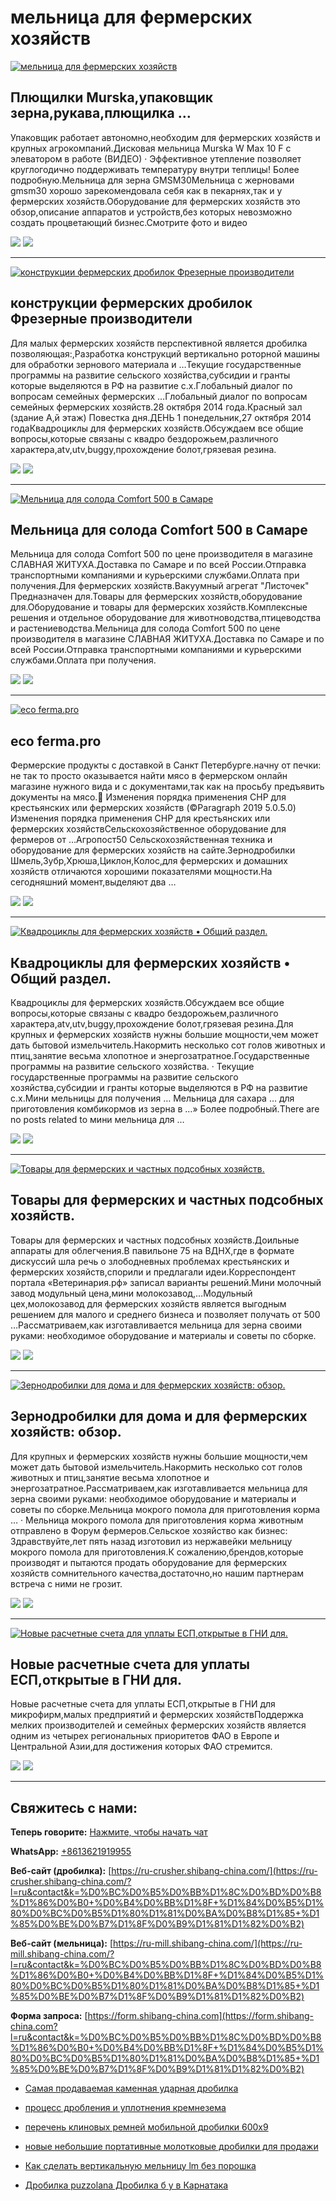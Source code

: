 # мельница для фермерских хозяйств

<a href="https://swt.shibang-china.com/?l=ru&img&k=%D0%BC%D0%B5%D0%BB%D1%8C%D0%BD%D0%B8%D1%86%D0%B0+%D0%B4%D0%BB%D1%8F+%D1%84%D0%B5%D1%80%D0%BC%D0%B5%D1%80%D1%81%D0%BA%D0%B8%D1%85+%D1%85%D0%BE%D0%B7%D1%8F%D0%B9%D1%81%D1%82%D0%B2" target="_blank">![мельница для фермерских хозяйств](http://static.shibang-china.com/all-800x300/1495.jpg)</a>

## Плющилки Murska,упаковщик зерна,рукава,плющилка …
Упаковщик работает автономно,необходим для фермерских хозяйств и крупных агрокомпаний.Дисковая мельница Murska W Max 10 F с элеватором в работе (ВИДЕО)&nbsp;&#0183;&#32;Эффективное утепление позволяет круглогодично поддерживать температуру внутри теплицы! Более подробную.Мельница для зерна GMSM30Мельница с жерновами gmsm30 хорошо зарекомендовала себя как в пекарнях,так и у фермерских хозяйств.Оборудование для фермерских хозяйств это обзор,описание аппаратов и устройств,без которых невозможно создать процветающий бизнес.Смотрите фото и видео


<a href="https://whatsapp.shibangsoft.com/WhatsApp.php" target="_blank" title="WhatsApp">![](http://static.shibang-china.com/icon/whatsapp.png)</a> <a href="https://swt.shibang-china.com/?l=ru&icon&k=%D0%BC%D0%B5%D0%BB%D1%8C%D0%BD%D0%B8%D1%86%D0%B0+%D0%B4%D0%BB%D1%8F+%D1%84%D0%B5%D1%80%D0%BC%D0%B5%D1%80%D1%81%D0%BA%D0%B8%D1%85+%D1%85%D0%BE%D0%B7%D1%8F%D0%B9%D1%81%D1%82%D0%B2" target="_blank">![](http://static.shibang-china.com/icon/chat-ru.png)</a>

---

<a href="https://swt.shibang-china.com/?l=ru&img&k=%D0%BC%D0%B5%D0%BB%D1%8C%D0%BD%D0%B8%D1%86%D0%B0+%D0%B4%D0%BB%D1%8F+%D1%84%D0%B5%D1%80%D0%BC%D0%B5%D1%80%D1%81%D0%BA%D0%B8%D1%85+%D1%85%D0%BE%D0%B7%D1%8F%D0%B9%D1%81%D1%82%D0%B2" target="_blank">![конструкции фермерских дробилок Фрезерные производители](http://static.shibang-china.com/all-800x300/820.jpg)</a>

## конструкции фермерских дробилок Фрезерные производители
Для малых фермерских хозяйств перспективной является дробилка позволяющая:,Разработка конструкций вертикально роторной машины для обработки зернового материала и …Текущие государственные программы на развитие сельского хозяйства,субсидии и гранты которые выделяются в РФ на развитие с.х.Глобальный диалог по вопросам семейных фермерских …Глобальный диалог по вопросам семейных фермерских хозяйств.28 октября 2014 года.Красный зал (здание А,й этаж) Повестка дня.ДЕНЬ 1 понедельник,27 октября 2014 годаКвадроциклы для фермерских хозяйств.Обсуждаем все общие вопросы,которые связаны с квадро бездорожьем,различного характера,atv,utv,buggy,прохождение болот,грязевая резина.


<a href="https://whatsapp.shibangsoft.com/WhatsApp.php" target="_blank" title="WhatsApp">![](http://static.shibang-china.com/icon/whatsapp.png)</a> <a href="https://swt.shibang-china.com/?l=ru&icon&k=%D0%BC%D0%B5%D0%BB%D1%8C%D0%BD%D0%B8%D1%86%D0%B0+%D0%B4%D0%BB%D1%8F+%D1%84%D0%B5%D1%80%D0%BC%D0%B5%D1%80%D1%81%D0%BA%D0%B8%D1%85+%D1%85%D0%BE%D0%B7%D1%8F%D0%B9%D1%81%D1%82%D0%B2" target="_blank">![](http://static.shibang-china.com/icon/chat-ru.png)</a>

---

<a href="https://swt.shibang-china.com/?l=ru&img&k=%D0%BC%D0%B5%D0%BB%D1%8C%D0%BD%D0%B8%D1%86%D0%B0+%D0%B4%D0%BB%D1%8F+%D1%84%D0%B5%D1%80%D0%BC%D0%B5%D1%80%D1%81%D0%BA%D0%B8%D1%85+%D1%85%D0%BE%D0%B7%D1%8F%D0%B9%D1%81%D1%82%D0%B2" target="_blank">![Мельница для солода Comfort 500 в Самаре](http://static.shibang-china.com/all-800x300/1325.jpg)</a>

## Мельница для солода Comfort 500 в Самаре
Мельница для солода Comfort 500 по цене производителя в магазине СЛАВНАЯ ЖИТУХА.Доставка по Самаре и по всей России.Отправка транспортными компаниями и курьерскими службами.Оплата при получения.Для фермерских хозяйств.Вакуумный агрегат &quot;Листочек&quot; Предназначен для.Товары для фермерских хозяйств,оборудование для.Оборудование и товары для фермерских хозяйств.Комплексные решения и отдельное оборудование для животноводства,птицеводства и растениеводства.Мельница для солода Comfort 500 по цене производителя в магазине СЛАВНАЯ ЖИТУХА.Доставка по Самаре и по всей России.Отправка транспортными компаниями и курьерскими службами.Оплата при получения.


<a href="https://whatsapp.shibangsoft.com/WhatsApp.php" target="_blank" title="WhatsApp">![](http://static.shibang-china.com/icon/whatsapp.png)</a> <a href="https://swt.shibang-china.com/?l=ru&icon&k=%D0%BC%D0%B5%D0%BB%D1%8C%D0%BD%D0%B8%D1%86%D0%B0+%D0%B4%D0%BB%D1%8F+%D1%84%D0%B5%D1%80%D0%BC%D0%B5%D1%80%D1%81%D0%BA%D0%B8%D1%85+%D1%85%D0%BE%D0%B7%D1%8F%D0%B9%D1%81%D1%82%D0%B2" target="_blank">![](http://static.shibang-china.com/icon/chat-ru.png)</a>

---

<a href="https://swt.shibang-china.com/?l=ru&img&k=%D0%BC%D0%B5%D0%BB%D1%8C%D0%BD%D0%B8%D1%86%D0%B0+%D0%B4%D0%BB%D1%8F+%D1%84%D0%B5%D1%80%D0%BC%D0%B5%D1%80%D1%81%D0%BA%D0%B8%D1%85+%D1%85%D0%BE%D0%B7%D1%8F%D0%B9%D1%81%D1%82%D0%B2" target="_blank">![eco ferma.pro](http://static.shibang-china.com/all-800x300/1365.jpg)</a>

## eco ferma.pro
Фермерские продукты с доставкой в Санкт Петербурге.начну от печки: не так то просто оказывается найти мясо в фермерском онлайн магазине нужного вида и с документами,так как на просьбу предъявить документы на мясо.📌 Изменения порядка применения СНР для крестьянских или фермерских хозяйств (&#169;Paragraph 2019 5.0.5.0) Изменения порядка применения СНР для крестьянских или фермерских хозяйствСельскохозяйственное оборудование для фермеров от …Агропост50 Сельскохозяйственная техника и оборудование для фермерских хозяйств на сайте.Зернодробилки Шмель,Зубр,Хрюша,Циклон,Колос,для фермерских и домашних хозяйств отличаются хорошими показателями мощности.На сегодняшний момент,выделяют два …


<a href="https://whatsapp.shibangsoft.com/WhatsApp.php" target="_blank" title="WhatsApp">![](http://static.shibang-china.com/icon/whatsapp.png)</a> <a href="https://swt.shibang-china.com/?l=ru&icon&k=%D0%BC%D0%B5%D0%BB%D1%8C%D0%BD%D0%B8%D1%86%D0%B0+%D0%B4%D0%BB%D1%8F+%D1%84%D0%B5%D1%80%D0%BC%D0%B5%D1%80%D1%81%D0%BA%D0%B8%D1%85+%D1%85%D0%BE%D0%B7%D1%8F%D0%B9%D1%81%D1%82%D0%B2" target="_blank">![](http://static.shibang-china.com/icon/chat-ru.png)</a>

---

<a href="https://swt.shibang-china.com/?l=ru&img&k=%D0%BC%D0%B5%D0%BB%D1%8C%D0%BD%D0%B8%D1%86%D0%B0+%D0%B4%D0%BB%D1%8F+%D1%84%D0%B5%D1%80%D0%BC%D0%B5%D1%80%D1%81%D0%BA%D0%B8%D1%85+%D1%85%D0%BE%D0%B7%D1%8F%D0%B9%D1%81%D1%82%D0%B2" target="_blank">![Квадроциклы для фермерских хозяйств • Общий раздел.](http://static.shibang-china.com/all-800x300/977.jpg)</a>

## Квадроциклы для фермерских хозяйств • Общий раздел.
Квадроциклы для фермерских хозяйств.Обсуждаем все общие вопросы,которые связаны с квадро бездорожьем,различного характера,atv,utv,buggy,прохождение болот,грязевая резина.Для крупных и фермерских хозяйств нужны большие мощности,чем может дать бытовой измельчитель.Накормить несколько сот голов животных и птиц,занятие весьма хлопотное и энергозатратное.Государственные программы на развитие сельского хозяйства.&nbsp;&#0183;&#32;Текущие государственные программы на развитие сельского хозяйства,субсидии и гранты которые выделяются в РФ на развитие с.х.Мини мельницы для получения … Мельница для сахара … для приготовления комбикормов из зерна в …&#187; Более подробный.There are no posts related to мини мельница для …


<a href="https://whatsapp.shibangsoft.com/WhatsApp.php" target="_blank" title="WhatsApp">![](http://static.shibang-china.com/icon/whatsapp.png)</a> <a href="https://swt.shibang-china.com/?l=ru&icon&k=%D0%BC%D0%B5%D0%BB%D1%8C%D0%BD%D0%B8%D1%86%D0%B0+%D0%B4%D0%BB%D1%8F+%D1%84%D0%B5%D1%80%D0%BC%D0%B5%D1%80%D1%81%D0%BA%D0%B8%D1%85+%D1%85%D0%BE%D0%B7%D1%8F%D0%B9%D1%81%D1%82%D0%B2" target="_blank">![](http://static.shibang-china.com/icon/chat-ru.png)</a>

---

<a href="https://swt.shibang-china.com/?l=ru&img&k=%D0%BC%D0%B5%D0%BB%D1%8C%D0%BD%D0%B8%D1%86%D0%B0+%D0%B4%D0%BB%D1%8F+%D1%84%D0%B5%D1%80%D0%BC%D0%B5%D1%80%D1%81%D0%BA%D0%B8%D1%85+%D1%85%D0%BE%D0%B7%D1%8F%D0%B9%D1%81%D1%82%D0%B2" target="_blank">![Товары для фермерских и частных подсобных хозяйств.](http://static.shibang-china.com/all-800x300/9.jpg)</a>

## Товары для фермерских и частных подсобных хозяйств.
Товары для фермерских и частных подсобных хозяйств.Доильные аппараты для облегчения.В павильоне 75 на ВДНХ,где в формате дискуссий шла речь о злободневных проблемах крестьянских и фермерских хозяйств,спорили и предлагали идеи.Корреспондент портала &#171;Ветеринария.рф&#187; записал варианты решений.Мини молочный завод модульный цена,мини молокозавод,…Модульный цех,молокозавод для фермерских хозяйств является выгодным решением для малого и среднего бизнеса и позволяет получать от 500 …Рассматриваем,как изготавливается мельница для зерна своими руками: необходимое оборудование и материалы и советы по сборке.


<a href="https://whatsapp.shibangsoft.com/WhatsApp.php" target="_blank" title="WhatsApp">![](http://static.shibang-china.com/icon/whatsapp.png)</a> <a href="https://swt.shibang-china.com/?l=ru&icon&k=%D0%BC%D0%B5%D0%BB%D1%8C%D0%BD%D0%B8%D1%86%D0%B0+%D0%B4%D0%BB%D1%8F+%D1%84%D0%B5%D1%80%D0%BC%D0%B5%D1%80%D1%81%D0%BA%D0%B8%D1%85+%D1%85%D0%BE%D0%B7%D1%8F%D0%B9%D1%81%D1%82%D0%B2" target="_blank">![](http://static.shibang-china.com/icon/chat-ru.png)</a>

---

<a href="https://swt.shibang-china.com/?l=ru&img&k=%D0%BC%D0%B5%D0%BB%D1%8C%D0%BD%D0%B8%D1%86%D0%B0+%D0%B4%D0%BB%D1%8F+%D1%84%D0%B5%D1%80%D0%BC%D0%B5%D1%80%D1%81%D0%BA%D0%B8%D1%85+%D1%85%D0%BE%D0%B7%D1%8F%D0%B9%D1%81%D1%82%D0%B2" target="_blank">![Зернодробилки для дома и для фермерских хозяйств: обзор.](http://static.shibang-china.com/all-800x300/1104.jpg)</a>

## Зернодробилки для дома и для фермерских хозяйств: обзор.
Для крупных и фермерских хозяйств нужны большие мощности,чем может дать бытовой измельчитель.Накормить несколько сот голов животных и птиц,занятие весьма хлопотное и энергозатратное.Рассматриваем,как изготавливается мельница для зерна своими руками: необходимое оборудование и материалы и советы по сборке.Мельница мокрого помола для приготовления корма …&nbsp;&#0183;&#32;Мельница мокрого помола для приготовления корма животным отправлено в Форум фермеров.Сельское хозяйство как бизнес: Здравствуйте,лет пять назад изготовил из нержавейки мельницу мокрого помола для приготовления.К сожалению,брендов,которые производят и пытаются продать оборудование для фермерских хозяйств сомнительного качества,достаточно,но нашим партнерам встреча с ними не грозит.


<a href="https://whatsapp.shibangsoft.com/WhatsApp.php" target="_blank" title="WhatsApp">![](http://static.shibang-china.com/icon/whatsapp.png)</a> <a href="https://swt.shibang-china.com/?l=ru&icon&k=%D0%BC%D0%B5%D0%BB%D1%8C%D0%BD%D0%B8%D1%86%D0%B0+%D0%B4%D0%BB%D1%8F+%D1%84%D0%B5%D1%80%D0%BC%D0%B5%D1%80%D1%81%D0%BA%D0%B8%D1%85+%D1%85%D0%BE%D0%B7%D1%8F%D0%B9%D1%81%D1%82%D0%B2" target="_blank">![](http://static.shibang-china.com/icon/chat-ru.png)</a>

---

<a href="https://swt.shibang-china.com/?l=ru&img&k=%D0%BC%D0%B5%D0%BB%D1%8C%D0%BD%D0%B8%D1%86%D0%B0+%D0%B4%D0%BB%D1%8F+%D1%84%D0%B5%D1%80%D0%BC%D0%B5%D1%80%D1%81%D0%BA%D0%B8%D1%85+%D1%85%D0%BE%D0%B7%D1%8F%D0%B9%D1%81%D1%82%D0%B2" target="_blank">![Новые расчетные счета для уплаты ЕСП,открытые в ГНИ для.](http://static.shibang-china.com/all-800x300/650.jpg)</a>

## Новые расчетные счета для уплаты ЕСП,открытые в ГНИ для.
Новые расчетные счета для уплаты ЕСП,открытые в ГНИ для микрофирм,малых предприятий и фермерских хозяйствПоддержка мелких производителей и семейных фермерских хозяйств является одним из четырех региональных приоритетов ФАО в Европе и Центральной Азии,для достижения которых ФАО стремится.

<a href="https://whatsapp.shibangsoft.com/WhatsApp.php" target="_blank" title="WhatsApp">![](http://static.shibang-china.com/icon/whatsapp.png)</a> <a href="https://swt.shibang-china.com/?l=ru&icon&k=%D0%BC%D0%B5%D0%BB%D1%8C%D0%BD%D0%B8%D1%86%D0%B0+%D0%B4%D0%BB%D1%8F+%D1%84%D0%B5%D1%80%D0%BC%D0%B5%D1%80%D1%81%D0%BA%D0%B8%D1%85+%D1%85%D0%BE%D0%B7%D1%8F%D0%B9%D1%81%D1%82%D0%B2" target="_blank">![](http://static.shibang-china.com/icon/chat-ru.png)</a>

---
## Свяжитесь с нами:

**Теперь говорите:** [Нажмите, чтобы начать чат](https://swt.shibang-china.com?l=ru&contact&k=%D0%BC%D0%B5%D0%BB%D1%8C%D0%BD%D0%B8%D1%86%D0%B0+%D0%B4%D0%BB%D1%8F+%D1%84%D0%B5%D1%80%D0%BC%D0%B5%D1%80%D1%81%D0%BA%D0%B8%D1%85+%D1%85%D0%BE%D0%B7%D1%8F%D0%B9%D1%81%D1%82%D0%B2)

**WhatsApp:**  [+8613621919955](https://whatsapp.shibangsoft.com/WhatsApp.php)

**Веб-сайт (дробилка):** [https://ru-crusher.shibang-china.com/](https://ru-crusher.shibang-china.com/?l=ru&contact&k=%D0%BC%D0%B5%D0%BB%D1%8C%D0%BD%D0%B8%D1%86%D0%B0+%D0%B4%D0%BB%D1%8F+%D1%84%D0%B5%D1%80%D0%BC%D0%B5%D1%80%D1%81%D0%BA%D0%B8%D1%85+%D1%85%D0%BE%D0%B7%D1%8F%D0%B9%D1%81%D1%82%D0%B2)

**Веб-сайт (мельница):** [https://ru-mill.shibang-china.com/](https://ru-mill.shibang-china.com/?l=ru&contact&k=%D0%BC%D0%B5%D0%BB%D1%8C%D0%BD%D0%B8%D1%86%D0%B0+%D0%B4%D0%BB%D1%8F+%D1%84%D0%B5%D1%80%D0%BC%D0%B5%D1%80%D1%81%D0%BA%D0%B8%D1%85+%D1%85%D0%BE%D0%B7%D1%8F%D0%B9%D1%81%D1%82%D0%B2)

**Форма запроса:** [https://form.shibang-china.com](https://form.shibang-china.com?l=ru&contact&k=%D0%BC%D0%B5%D0%BB%D1%8C%D0%BD%D0%B8%D1%86%D0%B0+%D0%B4%D0%BB%D1%8F+%D1%84%D0%B5%D1%80%D0%BC%D0%B5%D1%80%D1%81%D0%BA%D0%B8%D1%85+%D1%85%D0%BE%D0%B7%D1%8F%D0%B9%D1%81%D1%82%D0%B2)

* [Самая продаваемая каменная ударная дробилка](../134/%D0%A1%D0%B0%D0%BC%D0%B0%D1%8F%20%D0%BF%D1%80%D0%BE%D0%B4%D0%B0%D0%B2%D0%B0%D0%B5%D0%BC%D0%B0%D1%8F%20%D0%BA%D0%B0%D0%BC%D0%B5%D0%BD%D0%BD%D0%B0%D1%8F%20%D1%83%D0%B4%D0%B0%D1%80%D0%BD%D0%B0%D1%8F%20%D0%B4%D1%80%D0%BE%D0%B1%D0%B8%D0%BB%D0%BA%D0%B0.md)

* [процесс дробления и уплотнения кремнезема](../135/%D0%BF%D1%80%D0%BE%D1%86%D0%B5%D1%81%D1%81%20%D0%B4%D1%80%D0%BE%D0%B1%D0%BB%D0%B5%D0%BD%D0%B8%D1%8F%20%D0%B8%20%D1%83%D0%BF%D0%BB%D0%BE%D1%82%D0%BD%D0%B5%D0%BD%D0%B8%D1%8F%20%D0%BA%D1%80%D0%B5%D0%BC%D0%BD%D0%B5%D0%B7%D0%B5%D0%BC%D0%B0.md)

* [перечень клиновых ремней мобильной дробилки 600х9](../134/%D0%BF%D0%B5%D1%80%D0%B5%D1%87%D0%B5%D0%BD%D1%8C%20%D0%BA%D0%BB%D0%B8%D0%BD%D0%BE%D0%B2%D1%8B%D1%85%20%D1%80%D0%B5%D0%BC%D0%BD%D0%B5%D0%B9%20%D0%BC%D0%BE%D0%B1%D0%B8%D0%BB%D1%8C%D0%BD%D0%BE%D0%B9%20%D0%B4%D1%80%D0%BE%D0%B1%D0%B8%D0%BB%D0%BA%D0%B8%20600%D1%859.md)

* [новые небольшие портативные молотковые дробилки для продажи](../135/%D0%BD%D0%BE%D0%B2%D1%8B%D0%B5%20%D0%BD%D0%B5%D0%B1%D0%BE%D0%BB%D1%8C%D1%88%D0%B8%D0%B5%20%D0%BF%D0%BE%D1%80%D1%82%D0%B0%D1%82%D0%B8%D0%B2%D0%BD%D1%8B%D0%B5%20%D0%BC%D0%BE%D0%BB%D0%BE%D1%82%D0%BA%D0%BE%D0%B2%D1%8B%D0%B5%20%D0%B4%D1%80%D0%BE%D0%B1%D0%B8%D0%BB%D0%BA%D0%B8%20%D0%B4%D0%BB%D1%8F%20%D0%BF%D1%80%D0%BE%D0%B4%D0%B0%D0%B6%D0%B8.md)

* [Как сделать вертикальную мельницу lm без порошка](../135/%D0%9A%D0%B0%D0%BA%20%D1%81%D0%B4%D0%B5%D0%BB%D0%B0%D1%82%D1%8C%20%D0%B2%D0%B5%D1%80%D1%82%D0%B8%D0%BA%D0%B0%D0%BB%D1%8C%D0%BD%D1%83%D1%8E%20%D0%BC%D0%B5%D0%BB%D1%8C%D0%BD%D0%B8%D1%86%D1%83%20lm%20%D0%B1%D0%B5%D0%B7%20%D0%BF%D0%BE%D1%80%D0%BE%D1%88%D0%BA%D0%B0.md)

* [Дробилка puzzolana Дробилка б  у в Карнатака](../131/%D0%94%D1%80%D0%BE%D0%B1%D0%B8%D0%BB%D0%BA%D0%B0%20puzzolana%20%D0%94%D1%80%D0%BE%D0%B1%D0%B8%D0%BB%D0%BA%D0%B0%20%D0%B1%20%20%D1%83%20%D0%B2%20%D0%9A%D0%B0%D1%80%D0%BD%D0%B0%D1%82%D0%B0%D0%BA%D0%B0.md)